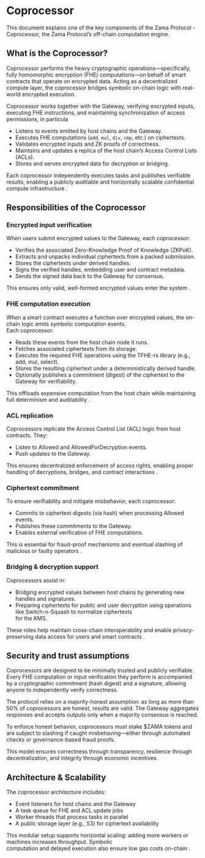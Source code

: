 # Coprocessor

This document explains one of the key components of the Zama Protocol - Coprocessor, the Zama Protocol’s off-chain computation engine.

## What is the Coprocessor?

Coprocessor performs the heavy cryptographic operations—specifically, fully homomorphic encryption (FHE) computations—on behalf of smart contracts that operate on encrypted data. Acting as a decentralized compute layer, the coprocessor bridges symbolic on-chain logic with real-world encrypted execution.

Coprocessor works together with the Gateway, verifying encrypted inputs, executing FHE instructions, and maintaining synchronization of access permissions, in particula

- Listens to events emitted by host chains and the Gateway.
- Executes FHE computations (`add`, `mul`, `div`, `cmp`, etc.) on ciphertexts.
- Validates encrypted inputs and ZK proofs of correctness.
- Maintains and updates a replica of the host chain’s Access Control Lists (ACLs).
- Stores and serves encrypted data for decryption or bridging.

Each coprocessor independently executes tasks and publishes verifiable results, enabling a publicly auditable and horizontally scalable confidential compute infrastructure .

## Responsibilities of the Coprocessor

### Encrypted input verification

When users submit encrypted values to the Gateway, each coprocessor:

- Verifies the associated Zero-Knowledge Proof of Knowledge (ZKPoK).
- Extracts and unpacks individual ciphertexts from a packed submission.
- Stores the ciphertexts under derived handles.
- Signs the verified handles, embedding user and contract metadata.
- Sends the signed data back to the Gateway for consensus.

This ensures only valid, well-formed encrypted values enter the system .

### FHE computation execution

When a smart contract executes a function over encrypted values, the on-chain logic emits symbolic computation events.\
Each coprocessor:

- Reads these events from the host chain node it runs.
- Fetches associated ciphertexts from its storage.
- Executes the required FHE operations using the TFHE-rs library (e.g., add, mul, select).
- Stores the resulting ciphertext under a deterministically derived handle.
- Optionally publishes a commitment (digest) of the ciphertext to the Gateway for verifiability.

This offloads expensive computation from the host chain while maintaining full determinism and auditability .

### ACL replication

Coprocessors replicate the Access Control List (ACL) logic from host contracts. They:

- Listen to Allowed and AllowedForDecryption events.
- Push updates to the Gateway.

This ensures decentralized enforcement of access rights, enabling proper handling of decryptions, bridges, and contract interactions .

### Ciphertext commitment

To ensure verifiability and mitigate misbehavior, each coprocessor:

- Commits to ciphertext digests (via hash) when processing Allowed events.
- Publishes these commitments to the Gateway.
- Enables external verification of FHE computations.

This is essential for fraud-proof mechanisms and eventual slashing of malicious or faulty operators .

### Bridging & decryption support

Coprocessors assist in:

- Bridging encrypted values between host chains by generating new handles and signatures.
- Preparing ciphertexts for public and user decryption using operations like Switch-n-Squash to normalize ciphertexts\
  for the KMS.

These roles help maintain cross-chain interoperability and enable privacy-preserving data access for users and smart contracts .

## Security and trust assumptions

Coprocessors are designed to be minimally trusted and publicly verifiable. Every FHE computation or input verification they perform is accompanied by a cryptographic commitment (hash digest) and a signature, allowing anyone to independently verify correctness.

The protocol relies on a majority-honest assumption: as long as more than 50% of coprocessors are honest, results are valid. The Gateway aggregates responses and accepts outputs only when a majority consensus is reached.

To enforce honest behavior, coprocessors must stake $ZAMA tokens and are subject to slashing if caught misbehaving—either through automated checks or governance-based fraud proofs.

This model ensures correctness through transparency, resilience through decentralization, and integrity through economic incentives.

## Architecture & Scalability

The coprocessor architecture includes:

- Event listeners for host chains and the Gateway
- A task queue for FHE and ACL update jobs
- Worker threads that process tasks in parallel
- A public storage layer (e.g., S3) for ciphertext availability

This modular setup supports horizontal scaling: adding more workers or machines increases throughput. Symbolic\
computation and delayed execution also ensure low gas costs on-chain .
